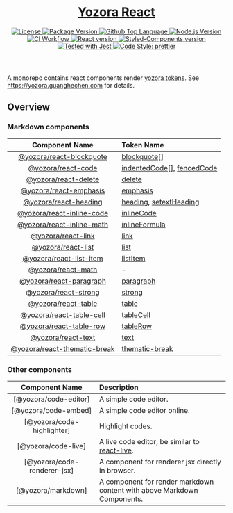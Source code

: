 <header>
  <h1 align="center">
    <a href="https://github.com/guanghechen/yozora-react#readme">Yozora React</a>
  </h1>
  <div align="center">
    <a href="#license">
      <img
        alt="License"
        src="https://img.shields.io/github/license/guanghechen/yozora-react"
      />
    </a>
    <a href="https://github.com/guanghechen/yozora-react/tags">
      <img
        alt="Package Version"
        src="https://img.shields.io/github/v/tag/guanghechen/yozora-react?include_prereleases&sort=semver"
      />
    </a>
    <a href="https://github.com/guanghechen/yozora-react/search?l=typescript">
      <img
        alt="Github Top Language"
        src="https://img.shields.io/github/languages/top/guanghechen/yozora-react"
      />
    </a>
    <a href="https://github.com/nodejs/node">
      <img
        alt="Node.js Version"
        src="https://img.shields.io/node/v/@yozora/react-blockquote"
      />
    </a>
    <a href="https://github.com/guanghechen/yozora-react/actions/workflows/ci.yml">
      <img
        alt="CI Workflow"
        src="https://github.com/guanghechen/yozora-react/workflows/Build/badge.svg?branch=master"
      />
    </a>
    <a href="https://github.com/facebook/react">
      <img
        alt="React version"
        src="https://img.shields.io/npm/dependency-version/@yozora/react-blockquote/peer/react"
      />
    </a>
    <a href="https://github.com/styled-components/styled-components">
      <img
        alt="Styled-Components version"
        src="https://img.shields.io/npm/dependency-version/@yozora/react-blockquote/peer/styled-components"
      />
    </a>
    <a href="https://github.com/facebook/jest">
      <img
        alt="Tested with Jest"
        src="https://img.shields.io/badge/tested_with-jest-9c465e.svg"
      />
    </a>
    <a href="https://github.com/prettier/prettier">
      <img
        alt="Code Style: prettier"
        src="https://img.shields.io/badge/code_style-prettier-ff69b4.svg?style=flat-square"
      />
    </a>
  </div>
</header>

A monorepo contains react components render [yozora tokens][yozora/autolink]. See https://yozora.guanghechen.com for details.

## Overview

### Markdown components

Component Name                    | Token Name
:--------------------------------:|:--------------------------------------
[@yozora/react-blockquote][]      | [blockquote][yozora/blockquote][]
[@yozora/react-code][]            | [indentedCode][yozora/indented-code][], [fencedCode][yozora/fenced-code]
[@yozora/react-delete][]          | [delete][yozora/delete]
[@yozora/react-emphasis][]        | [emphasis][yozora/emphasis]
[@yozora/react-heading][]         | [heading][yozora/heading], [setextHeading][yozora/setext-heading]
[@yozora/react-inline-code][]     | [inlineCode][yozora/inline-code]
[@yozora/react-inline-math][]     | [inlineFormula][yozora/inline-formula]
[@yozora/react-link][]            | [link][yozora/link]
[@yozora/react-list][]            | [list][yozora/list]
[@yozora/react-list-item][]       | [listItem][yozora/list-item]
[@yozora/react-math][]            | -
[@yozora/react-paragraph][]       | [paragraph][yozora/paragraph]
[@yozora/react-strong][]          | [strong][yozora/emphasis]
[@yozora/react-table][]           | [table][yozora/table]
[@yozora/react-table-cell][]      | [tableCell][yozora/table]
[@yozora/react-table-row][]       | [tableRow][yozora/table]
[@yozora/react-text][]            | [text][yozora/text]
[@yozora/react-thematic-break][]  | [thematic-break][yozora/thematic-break]


### Other components

Component Name              | Description
:--------------------------:|:----------------------------------
[@yozora/code-editor]       | A simple code editor.
[@yozora/code-embed]        | A simple code editor online.
[@yozora/code-highlighter]  | Highlight codes.
[@yozora/code-live]         | A live code editor, be similar to [react-live].
[@yozora/code-renderer-jsx] | A component for renderer jsx directly in browser.
[@yozora/markdown]          | A component for render markdown content with above Markdown Components.


[react-live]: https://github.com/FormidableLabs/react-live

<!-- yozora component links -->
[@yozora/react-blockquote]: https://github.com/guanghechen/yozora-react/tree/master/packages/blockquote#readme
[@yozora/react-code]: https://github.com/guanghechen/yozora-react/tree/master/packages/code#readme
[@yozora/react-code-editor]: https://github.com/guanghechen/yozora-react/tree/master/packages/code-editor#readme
[@yozora/react-code-embed]: https://github.com/guanghechen/yozora-react/tree/master/packages/code-embed#readme
[@yozora/react-code-highlighter]: https://github.com/guanghechen/yozora-react/tree/master/packages/code-highlighter#readme
[@yozora/react-code-live]: https://github.com/guanghechen/yozora-react/tree/master/packages/code-live#readme
[@yozora/react-code-renderer-jsx]: https://github.com/guanghechen/yozora-react/tree/master/packages/code-renderer-jsx#readme
[@yozora/react-delete]: https://github.com/guanghechen/yozora-react/tree/master/packages/delete#readme
[@yozora/react-emphasis]: https://github.com/guanghechen/yozora-react/tree/master/packages/emphasis#readme
[@yozora/react-heading]: https://github.com/guanghechen/yozora-react/tree/master/packages/heading#readme
[@yozora/react-inline-code]: https://github.com/guanghechen/yozora-react/tree/master/packages/inline-code#readme
[@yozora/react-inline-math]: https://github.com/guanghechen/yozora-react/tree/master/packages/inline-math#readme
[@yozora/react-link]: https://github.com/guanghechen/yozora-react/tree/master/packages/link#readme
[@yozora/react-list]: https://github.com/guanghechen/yozora-react/tree/master/packages/list#readme
[@yozora/react-list-item]: https://github.com/guanghechen/yozora-react/tree/master/packages/list-item#readme
[@yozora/react-math]: https://github.com/guanghechen/yozora-react/tree/master/packages/math#readme
[@yozora/react-paragraph]: https://github.com/guanghechen/yozora-react/tree/master/packages/paragraph#readme
[@yozora/react-strong]: https://github.com/guanghechen/yozora-react/tree/master/packages/strong#readme
[@yozora/react-table]: https://github.com/guanghechen/yozora-react/tree/master/packages/table#readme
[@yozora/react-table-cell]: https://github.com/guanghechen/yozora-react/tree/master/packages/table-cell#readme
[@yozora/react-table-row]: https://github.com/guanghechen/yozora-react/tree/master/packages/table-row#readme
[@yozora/react-text]: https://github.com/guanghechen/yozora-react/tree/master/packages/text#readme
[@yozora/react-thematic-break]: https://github.com/guanghechen/yozora-react/tree/master/packages/thematic-break#readme
[@yozora/react-markdown]: https://github.com/guanghechen/yozora-react/tree/master/packages/markdown#readme

<!-- yozora doc links -->
[yozora/doc]: https://yozora.guanghechen.com
[yozora/autolink]: https://yozora.guanghechen.com/docs/package/tokenizer-autolink
[yozora/blockquote]: https://yozora.guanghechen.com/docs/package/tokenizer-blockquote
[yozora/break]: https://yozora.guanghechen.com/docs/package/tokenizer-break
[yozora/delete]: https://yozora.guanghechen.com/docs/package/tokenizer-delete
[yozora/emphasis]: https://yozora.guanghechen.com/docs/package/tokenizer-emphasis
[yozora/fenced-code]: https://yozora.guanghechen.com/docs/package/tokenizer-fencend-code
[yozora/heading]: https://yozora.guanghechen.com/docs/package/tokenizer-heading
[yozora/html-block]: https://yozora.guanghechen.com/docs/package/tokenizer-html-block
[yozora/html-inline]: https://yozora.guanghechen.com/docs/package/tokenizer-html-inline
[yozora/image]: https://yozora.guanghechen.com/docs/package/tokenizer-image
[yozora/image-reference]: https://yozora.guanghechen.com/docs/package/tokenizer-image-reference
[yozora/indented-code]: https://yozora.guanghechen.com/docs/package/tokenizer-indented-code
[yozora/inline-code]: https://yozora.guanghechen.com/docs/package/tokenizer-inline-code
[yozora/inline-formula]: https://yozora.guanghechen.com/docs/package/tokenizer-inline-formula
[yozora/link]: https://yozora.guanghechen.com/docs/package/tokenizer-link
[yozora/link-reference]: https://yozora.guanghechen.com/docs/package/tokenizer-link-reference
[yozora/link-definition]: https://yozora.guanghechen.com/docs/package/tokenizer-link-definition
[yozora/list]: https://yozora.guanghechen.com/docs/package/tokenizer-list
[yozora/list-item]: https://yozora.guanghechen.com/docs/package/tokenizer-list-item
[yozora/paragraph]: https://yozora.guanghechen.com/docs/package/tokenizer-paragraph
[yozora/setext-heading]: https://yozora.guanghechen.com/docs/package/tokenizer-setext-heading
[yozora/table]: https://yozora.guanghechen.com/docs/package/tokenizer-table
[yozora/text]: https://yozora.guanghechen.com/docs/package/tokenizer-text
[yozora/thematic-break]: https://yozora.guanghechen.com/docs/package/tokenizer-thematic-break
